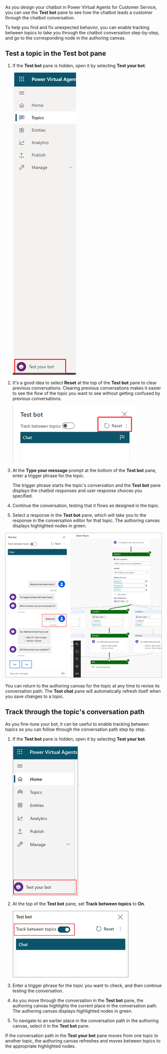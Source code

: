 As you design your chatbot in Power Virtual Agents for Customer Service, you can
use the **Test bot** pane to see how the chatbot leads a customer through the
chatbot conversation.

To help you find and fix unexpected behavior, you can enable tracking between
topics to take you through the chatbot conversation step-by-step, and go to the
corresponding node in the authoring canvas.

## Test a topic in the Test bot pane

1.  If the **Test bot** pane is hidden, open it by selecting **Test your bot**.

    ![The Test your bot button is at the bottom of the side navigation pane](../media/test-your-bot.png)

2.  It's a good idea to select **Reset** at the top of the **Test bot** pane to
    clear previous conversations. Clearing previous conversations makes it
    easier to see the flow of the topic you want to see without getting confused
    by previous conversations.

    ![Click Reset at the top of the Test bot pane to clear conversation history](../media/reset-bot.png)

3.  At the **Type your message** prompt at the bottom of the **Test bot** pane,
    enter a trigger phrase for the topic.

    The trigger phrase starts the topic's conversation and the **Test bot** pane
    displays the chatbot responses and user response choices you specified.

4.  Continue the conversation, testing that it flows as designed in the topic.

5.  Select a response in the **Test bot** pane, which will take you to the
    response in the conversation editor for that topic. The authoring canvas
    displays highlighted nodes in green.

![Select any response in the conversation to see the authoring canvas highlighted to that response](../media/test-bot.png)

You can return to the authoring canvas for the topic at any time to revise its
conversation path. The **Test chat** pane will automatically refresh itself when
you save changes to a topic.

## Track through the topic's conversation path

As you fine-tune your bot, it can be useful to enable tracking between topics so
you can follow through the conversation path step by step.

1.  If the **Test bot** pane is hidden, open it by selecting **Test your bot**.

    ![The Test your bot button at the bottom of the side navigation pane](../media/test-your-bot-button.png)

2.  At the top of the **Test bot** pane, set **Track between topics** to **On**.

    ![Switch the track bettern topics toggle at the top of th test bot pan](../media/track-between-topics.png)

3.  Enter a trigger phrase for the topic you want to check, and then continue
    testing the conversation.

4.  As you move through the conversation in the **Test bot** pane, the authoring
    canvas highlights the current place in the conversation path. The authoring
    canvas displays highlighted nodes in green.

5.  To navigate to an earlier place in the conversation path in the authoring
    canvas, select it in the **Test bot** pane.

If the conversation path in the **Test your bot** pane moves from one topic to
another topic, the authoring canvas refreshes and moves between topics to the
appropriate highlighted nodes.
